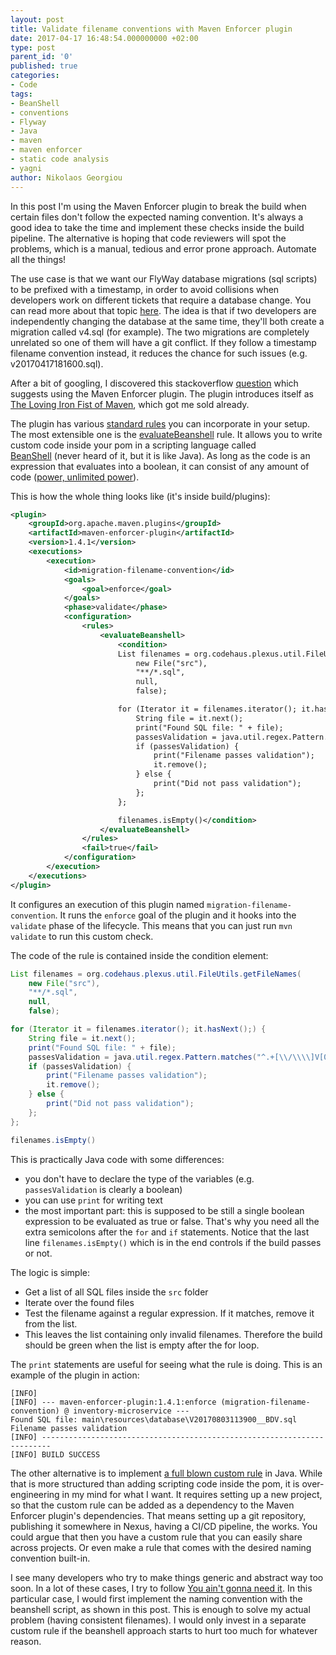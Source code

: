 ```yaml
---
layout: post
title: Validate filename conventions with Maven Enforcer plugin
date: 2017-04-17 16:48:54.000000000 +02:00
type: post
parent_id: '0'
published: true
categories:
- Code
tags:
- BeanShell
- conventions
- Flyway
- Java
- maven
- maven enforcer
- static code analysis
- yagni
author: Nikolaos Georgiou
---
```


In this post I'm using the Maven Enforcer plugin to break the build when certain files don't follow the expected naming convention. It's always a good idea to take the time and implement these checks inside the build pipeline. The alternative is hoping that code reviewers will spot the problems, which is a manual, tedious and error prone approach. Automate all the things!<!--more-->

The use case is that we want our FlyWay database migrations (sql scripts) to be prefixed with a timestamp, in order to avoid collisions when developers work on different tickets that require a database change. You can read more about that topic <a href="http://www.jeremyjarrell.com/using-flyway-db-with-distributed-version-control/" target="_blank">here</a>. The idea is that if two developers are independently changing the database at the same time, they'll both create a migration called v4.sql (for example). The two migrations are completely unrelated so one of them will have a git conflict. If they follow a timestamp filename convention instead, it reduces the chance for such issues (e.g. v20170417181600.sql).

After a bit of googling, I discovered this stackoverflow <a href="http://stackoverflow.com/questions/42341897/how-can-i-check-if-a-filename-in-my-maven-project-contains-certain-characters-a/" target="_blank">question</a> which suggests using the Maven Enforcer plugin. The plugin introduces itself as <a href="http://maven.apache.org/enforcer/maven-enforcer-plugin/" target="_blank">The Loving Iron Fist of Maven</a>, which got me sold already.

The plugin has various <a href="http://maven.apache.org/enforcer/enforcer-rules/index.html" target="_blank">standard rules</a> you can incorporate in your setup. The most extensible one is the <a href="http://maven.apache.org/enforcer/enforcer-rules/evaluateBeanshell.html" target="_blank">evaluateBeanshell</a> rule. It allows you to write custom code inside your pom in a scripting language called <a href="http://www.beanshell.org/" target="_blank">BeanShell</a> (never heard of it, but it is like Java). As long as the code is an expression that evaluates into a boolean, it can consist of any amount of code (<a href="https://www.youtube.com/watch?v=kNS4t5UCBfI">power, unlimited power</a>).

This is how the whole thing looks like (it's inside build/plugins):

```xml
<plugin>
    <groupId>org.apache.maven.plugins</groupId>
    <artifactId>maven-enforcer-plugin</artifactId>
    <version>1.4.1</version>
    <executions>
        <execution>
            <id>migration-filename-convention</id>
            <goals>
                <goal>enforce</goal>
            </goals>
            <phase>validate</phase>
            <configuration>
                <rules>
                    <evaluateBeanshell>
                        <condition>
                        List filenames = org.codehaus.plexus.util.FileUtils.getFileNames(
                            new File("src"),
                            "**/*.sql",
                            null,
                            false);

                        for (Iterator it = filenames.iterator(); it.hasNext();) {
                            String file = it.next();
                            print("Found SQL file: " + file);
                            passesValidation = java.util.regex.Pattern.matches("^.+[\\/\\\\]V[0-9]{4}([0-1][0-9])([0-3][0-9])[0-9]{6}__BDV.sql$", file);
                            if (passesValidation) {
                                print("Filename passes validation");
                                it.remove();
                            } else {
                                print("Did not pass validation");
                            };
                        };

                        filenames.isEmpty()</condition>
                    </evaluateBeanshell>
                </rules>
                <fail>true</fail>
            </configuration>
        </execution>
    </executions>
</plugin>
```

It configures an execution of this plugin named <code>migration-filename-convention</code>. It runs the <code>enforce</code> goal of the plugin and it hooks into the <code>validate</code> phase of the lifecycle. This means that you can just run <code>mvn validate</code> to run this custom check.

The code of the rule is contained inside the condition element:

```java
List filenames = org.codehaus.plexus.util.FileUtils.getFileNames(
	new File("src"),
	"**/*.sql",
	null,
	false);

for (Iterator it = filenames.iterator(); it.hasNext();) {
	String file = it.next();
	print("Found SQL file: " + file);
	passesValidation = java.util.regex.Pattern.matches("^.+[\\/\\\\]V[0-9]{4}([0-1][0-9])([0-3][0-9])[0-9]{6}__BDV.sql$", file);
	if (passesValidation) {
		print("Filename passes validation");
		it.remove();
	} else {
		print("Did not pass validation");
	};
};

filenames.isEmpty()
```

This is practically Java code with some differences:
<ul>
<li>you don't have to declare the type of the variables (e.g. <code>passesValidation</code> is clearly a boolean)</li>
<li>you can use <code>print</code> for writing text</li>
<li>the most important part: this is supposed to be still a single boolean expression to be evaluated as true or false. That's why you need all the extra semicolons after the <code>for</code> and <code>if</code> statements. Notice that the last line <code>filenames.isEmpty()</code> which is in the end controls if the build passes or not.</li>
</ul>

The logic is simple:
<ul>
<li>Get a list of all SQL files inside the <code>src</code> folder</li>
<li>Iterate over the found files</li>
<li>Test the filename against a regular expression. If it matches, remove it from the list.</li>
<li>This leaves the list containing only invalid filenames. Therefore the build should be green when the list is empty after the for loop.</li>
</ul>

The <code>print</code> statements are useful for seeing what the rule is doing. This is an example of the plugin in action:

```
[INFO]
[INFO] --- maven-enforcer-plugin:1.4.1:enforce (migration-filename-convention) @ inventory-microservice ---
Found SQL file: main\resources\database\V20170803113900__BDV.sql
Filename passes validation
[INFO] ------------------------------------------------------------------------
[INFO] BUILD SUCCESS
```

The other alternative is to implement <a href="http://maven.apache.org/enforcer/enforcer-api/writing-a-custom-rule.html" target="_blank">a full blown custom rule</a> in Java. While that is more structured than adding scripting code inside the pom, it is over-engineering in my mind for what I want. It requires setting up a new project, so that the custom rule can be added as a dependency to the Maven Enforcer plugin's dependencies. That means setting up a git repository, publishing it somewhere in Nexus, having a CI/CD pipeline, the works. You could argue that then you have a custom rule that you can easily share across projects. Or even make a rule that comes with the desired naming convention built-in.

I see many developers who try to make things generic and abstract way too soon. In a lot of these cases, I try to follow <a href="https://en.wikipedia.org/wiki/You_aren%27t_gonna_need_it" target="_blank">You ain't gonna need it</a>. In this particular case, I would first implement the naming convention with the beanshell script, as shown in this post. This is enough to solve my actual problem (having consistent filenames). I would only invest in a separate custom rule if the beanshell approach starts to hurt too much for whatever reason.

